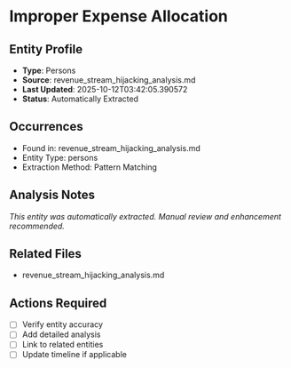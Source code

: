 # Improper Expense Allocation

## Entity Profile
- **Type**: Persons
- **Source**: revenue_stream_hijacking_analysis.md
- **Last Updated**: 2025-10-12T03:42:05.390572
- **Status**: Automatically Extracted

## Occurrences
- Found in: revenue_stream_hijacking_analysis.md
- Entity Type: persons
- Extraction Method: Pattern Matching

## Analysis Notes
*This entity was automatically extracted. Manual review and enhancement recommended.*

## Related Files
- revenue_stream_hijacking_analysis.md

## Actions Required
- [ ] Verify entity accuracy
- [ ] Add detailed analysis
- [ ] Link to related entities
- [ ] Update timeline if applicable

